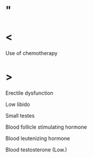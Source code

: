 # "

# <

Use of chemotherapy

# >

Erectile dysfunction

Low libido

Small testes

Blood follicle stimulating hormone

Blood leutenizing hormone

Blood testosterone
(Low.)
